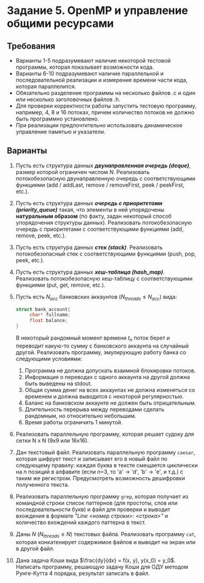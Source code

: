 # Задание 5. OpenMP и управление общими ресурсами

## Требования

+ Варианты 1-5 подразумевают наличие некоторой тестовой программы, которая показывает возможности кода.
+ Варианты 6-10 подразумевают наличие параллельной и последовательной реализации и измерение времени части кода, которая параллелится.
+ Обязательно разделение программы на несколько файлов .c и один или несколько заголовочных файлов .h.
+ Для проверки корректности работы запустить тестовую программу, например, 4, 8 и 16 потоках, причем количество потоков не должно быть программно установлено.
+ При реализации предпочтительно использовать динамическое управление памятью и указатели.

## Варианты

1. Пусть есть структура данных ***двунаправленная очередь (deque)***, размер которой ограничен числом *N*. Реализовать потокобезопасную двунаправленную очередь с соответствующими функциями (add / addLast, remove / removeFirst, peek / peekFirst, etc.).
2. Пусть есть структура данных ***очередь с приоритетами (priority_queue)*** такая, что элементы в ней упорядочены **натуральным образом** (по факту, задан некоторый способ упорядочения структуры данных). Реализовать потокобезопасную очередь с приоритетами с cоответствующими функциями (add, remove, peek, etc.).
3. Пусть есть структура данных ***стек (stack)***. Реализовать потокобезопасный стек с соответствующими функциями (push, pop, peek, etc.).
4. Пусть есть структура данных ***хеш-таблица (hash_map)***. Реализовать потокобезопасную хеш-таблицу с соответствующими функциями (put, get, remove, etc.).
5. Пусть есть $N_{acc}$ банковских аккаунтов ($N_{threads} \leq N_{acc}$) вида:

   ```c
   struct bank_account{
        char* fullname;
        float balance;
   }
   ```

   В некоторый рандомный момент времени *$t_n$* поток берет и переводит какую-то сумму с банковского аккаунта на случайный другой. Реализовать программу, эмулирующую работу банка со следующими условиями:
   1. Программа не должна допускать взаимной блокировки потоков.
   2. Информация о переводах с одного аккаунта на другой должна быть выведены на stdout.
   3. Общая сумма денег на всех аккаунтах не должна изменяться со временем и должна выводится с некоторой регулярностью.
   4. Баланс на банковском аккаунте не должен быть отрицательным.
   5. Длительность перерыва между переводами сделать рандомным, но относительно небольшим.
   6. Время работы ограничить 1 минутой.

6. Реализовать параллельную программу, которая решает судоку для сетки N x N (9x9 или 16x16).
7. Дан текстовый файл. Реализовать параллельную программу ```caesar```, которая шифрует текст и записывает его в новый файл по следующему правилу: каждая буква в тексте смещается циклически на *n* позиций в алфавите (если *n*=3, то 'a' -> 'd', 'b' -> 'e', и т.д.) с таким же регистром. Предусмотреть возможность дешифровки полученного текста.
8. Реализовать параллельную программу ```grep```, которая получает из командной строки список паттернов (для простоты, слов или последовательности букв) и файл для проверки и выводит вхождения в формате *"Line <номер строки>: <строка>"* и количество вхождений каждого паттерна в текст.
9. Даны *N* ($N_{threads} \leq N$) текстовых файла. Реализовать программу ```cat```, которая конкатенирует содержимое файлов и выводит на экран или в другой файл.
10. Дана задача Коши вида $\frac{dy}{dx} = f(x, y), y(x_0) = y_0$. Написать программу, решающую задачу Коши для ОДУ методом Рунге-Кутта 4 порядка, результат записать в файл.
